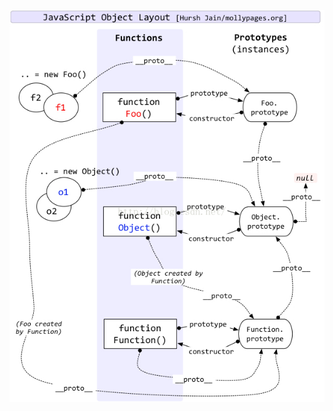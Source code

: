 ![Javascript的Prototype,Function,Object,__proto__关系示意图](%E5%8E%9F%E5%9E%8B%E4%B8%8E%E5%8E%9F%E5%9E%8B%E9%93%BE/20151118103413727)